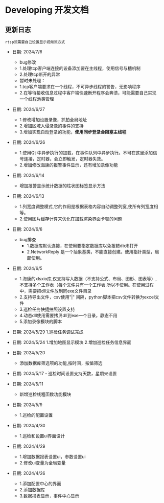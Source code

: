 # Developing 开发文档

## 更新日志
    rtsp流需要自己设置显示视频流方式

+ 日期: 2024/7/6
    - bug修改
    - 1.处理tcp客户端连接的设备添加要在主线程，使用信号与槽机制
    - 2.处理tcp断开的异常
    - 暂时未处理：
    - 1.tcp客户端要求在一个线程，不可异步线程的警告，无影响程序
    - 2.在等待接收信息过程中客户端快速断开程序会奔溃，可能需要自己实现一个线程池类管理
    
+ 日期: 2024/6/27
    - 1.修改增加设置录像，抓拍全局地址
    - 2.增加区域入侵录像的事件的支持
    - 3.增加实现自动登录的功能，**使用同步登录会阻塞主线程**
    
+ 日期: 2024/6/26
    - 1.使用Qt 中异步执行的加载，在事件队列中异步执行。不可在这里添加信号连接，定时器，会立即触发，定时器失效。
    - 2.增加修改海康的报警事件显示，还有增加录像功能

+ 日期: 2024/6/14   
    - 增加报警显示统计数据的柱状图标签显示方法
    
+ 日期: 2024/6/13
    - 1.列宽度调整模式,它的作用是根据表格内容自动调整列宽,使所有列宽度相等。
    - 2.使用图片缓存计算来优化在加载渲染界面卡顿的问题

+ 日期: 2024/6/8
    - bug排查
        - 1.数据库默认连接，在使用要指定数据库以免报错db未打开
        - 2.NetworkReply 是一个抽象基类，不能直接创建。使用指针类型，局部使用。
+ 日期: 2024/6/5
    - 1.海康的xlsxio库,仅支持写入数据（不支持公式、布局、图形、图表等）,不支持多个工作表（每个文件只有一个工作表    所以不使用。在使用过程中，需要把dll文件放到同exe文件目录
    - 2.支持导出文件，csv使用"|" 间隔，python脚本把csv文件转换为excel文件
    - 3.巡检任务快捷拍照设置支持
    - 4.动态dll使用需要拷贝dll到exe一个目录，静态不用
    - 5.添加录像模块的脚本

+ 日期: 2024/5/29
    1.巡检任务调试完成
    
+ 日期: 2024/5/24
    1.增加地图显示模块
    2.增加巡检任务信息界面

+ 日期: 2024/5/20
    - 添加数据库筛选项的功能,按时间，按值筛选
    
+ 日期: 2024/5/17
        - 巡检时间设置支持天数，星期来设置
        
+ 日期: 2024/5/11
    - 新增巡检线程函数功能模块

+ 日期: 2024/5/9
    - 1.巡检的配置设置
    
+ 日期: 2024/4/30
    - 1.巡检和设置ui界面设计
    
+ 日期: 2024/4/29
    - 1.增加数据报表设置ui，参数设置ui
    - 2.修改ui变量为全局变量
+ 日期: 2024/4/26
    - 1.添加配置中心的界面
    - 2.添加数据库
    - 3.数据报表显示，事件中心显示

